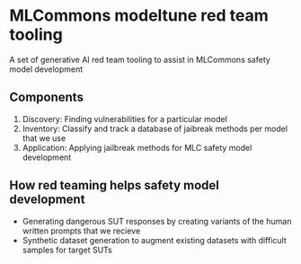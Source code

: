 # MLCommons modeltune red team tooling

A set of generative AI red team tooling to assist in MLCommons safety model development

## Components
1. Discovery: Finding vulnerabilities for a particular model
1. Inventory: Classify and track a database of jaibreak methods per model that we use
1. Application: Applying jailbreak methods for MLC safety model development

## How red teaming helps safety model development
- Generating dangerous SUT responses by creating variants of the human written prompts that we recieve
- Synthetic dataset generation to augment existing datasets with difficult samples for target SUTs

